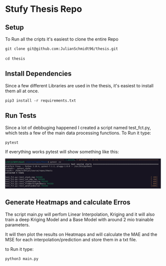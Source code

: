 # Stufy Thesis Repo

## Setup
To Run all the cripts it's easiest to clone the entire Repo


    git clone git@github.com:JulianSchmidt96/thesis.git

    cd thesis

## Install Dependencies
Since a few different Libraries are used in the thesis, it's easiest to install them all at once.


    pip3 install -r requirements.txt

## Run Tests

Since a lot of debbuging happened I created a script named test_fct.py, which tests a few of the main data processing functions.
To Run it type:

    pytest


If everything works pytest will show something like this:

![alt text](pictures/pytest.png "Title")


## Generate Heatmaps and calculate Erros

The script main.py will perfom Linear Interpolation, Kriging and it will also train a deep Kriging Model and a Base Model with around 2 mio trainable parameters.

It will then plot the results on Heatmaps and will calculate the MAE and the MSE for each interpolation/prediction and store them in a txt file.

to Run it type:

    python3 main.py
    

